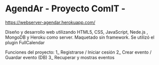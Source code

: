 # AgendAr - Proyecto ComIT -
https://webserver-agendar.herokuapp.com/

Diseño y desarrollo web utilizando HTML5, CSS, JavaScript, Nede.js , MongoDB y Heroku como server. Maquetado sin framework. Se utilizó el plugin FullCalendar  

Funciones del proyecto:
1_ Registrarse / Iniciar cesión 
2_ Crear evento / Guardar evento (DB)
3_ Recuperar y mostras eventos
